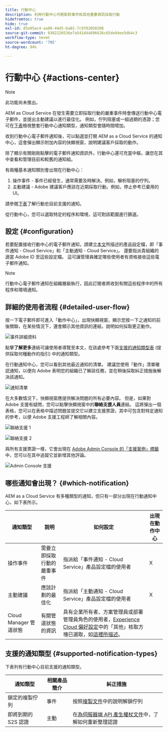 ```yaml
---
title: 行動中心
description: 利用行動中心可輕鬆對事件和其他重要資訊採取行動
hidefromtoc: true
hide: true
exl-id: d5a95ac4-aa88-44d5-ba02-7c9702050208
source-git-commit: 9302220536e7a541d44d96626c65de94ee5d64c3
workflow-type: tm+mt
source-wordcount: '705'
ht-degree: 94%

---
```


# 行動中心 {#actions-center}

>[!NOTE]
>此功能尚未推出。

AEM as Cloud Service 在發生需要立即採取行動的嚴重事件時會傳送行動中心電子郵件，並提出主動建議以進行最佳化。 例如，佇列阻塞或一組過期的憑證；您可在[下表](#supported-notification-types)檢視整套行動中心通知類型，通知類型會隨時間增加。

收到行動中心電子郵件通知後，可以點選並打開 AEM as a Cloud Service 的通知中心，這會彈出顯示附加內容的快顯視窗，說明建議客戶採取的動作。

除了顯示有關剛剛點擊的電子郵件通知資訊外，行動中心還可充當中樞，讓您在其中查看和管理目前和較舊的通知組。<!-- It can be accessed directly at the url TBD (Alexandru: I'm intentionally keeping it TBD for now so customers don't find it) -->

有兩種基本通知類別會出現在行動中心：

1. 操作事件 - 事件已經發生，通常需要及時解決。例如，解析阻塞的佇列。
1. 主動建議 - Adobe 建議客戶應該在近期採取行動。例如，停止參考已棄用的 UI。

請參閱[下表](#supported-notification-types)了解行動忠目前支援的通知。

從行動中心，您可以選取特定的程序和環境，這可對該範圍進行篩選。

## 設定 {#configuration}

若要配置接收行動中心的電子郵件通知，請建立[本文](/help/journey-onboarding/notification-profiles.md)所描述的產品設定檔，即「事件通知 - Cloud Service」和「主動通知 - Cloud Service」。 還要指派貴組織的適當 Adobe ID 至這些設定檔。 這可讓管理員確定哪些使用者有資格接收這些電子郵件通知。

>[!NOTE]
>行動中心電子郵件通知在組織層級執行，因此訂閱者將收到有關這些程序中的所有程序和環境通知。

## 詳細的使用者流程 {#detailed-user-flow}

按一下電子郵件即可進入「動作中心」，出現快顯視窗，顯示您按一下之通知的前後關聯，在某些情況下，還會顯示其他資訊的連結，說明如何採取更正動作。

![事件詳細資料](/help/operations/assets/incident-details.png)

點擊&#x200B;**了解更多**&#x200B;連結可讓使用者導覽至本文，在該處參考下面[支援的通知類型表](#supported-notification-types) (提供採取何種動作的指引) 中的通知類型。

在行動通知中心，您可以看到其他最近通知的清單。 建議您使用「動作」清單確認通知，以便向 Adobe 表明您的組織已了解該任務，並在稍後採取糾正措施後解決該通知。

![通知清單](/help/operations/assets/notification-list.png)

在大多數情況下，快顯視窗應提供解決問題的所有必要內容。 但是，如果對 Adobe 支援有疑問，您可以點擊快顯視窗中的&#x200B;**聯絡支援人員**&#x200B;連結。 這將彈出一個表格，您可以在表格中描述問題並提交它以建立支援票證，其中可包含對特定通知的參考，以便 Adobe 支援工程師了解相關內容。

![聯絡支援 1](/help/operations/assets/contact-support1.png)

![聯絡支援 2](/help/operations/assets/contact-support2.png)

與所有支援票證一樣，它會出現在 [Adobe Admin Console 的「支援案例」標籤](https://helpx.adobe.com/tw/enterprise/using/support-for-enterprise.html)中，您可以在其中追蹤它並新增其他評論。

![Admin Console 支援](/help/operations/assets/admin-console-support.png)

## 哪些通知會出現？ {#which-notification}

AEM as a Cloud Service 有多種類型的通知，但只有一部分出現在行動通知中心，如下表所示。

| 通知類型 | 說明 | 如何設定 | 出現在動作中心 |
|---|---|---|---|
| 操作事件 | 需要立即採取行動的嚴重事件 | 指派給「事件通知 - Cloud Service」產品設定檔的使用者 | X |
| 主動建議 | 應該計劃的最佳化 | 指派給「主動通知 - Cloud Service」產品設定檔的使用者 | X |
| Cloud Manager 管道狀態 | 有關管道狀態的資訊 | 具有企業所有者、方案管理員或部署管理員角色的使用者，[Experience Cloud 偏好設定](https://experience.adobe.com/preferences)中的「其他」核取方塊已選取，如[這裡所描述](/help/implementing/cloud-manager/notifications.md)。 |  |

## 支援的通知類型 {#supported-notification-types}

下表列有行動中心目前支援的通知類型。

| 通知類型 | 相關產品簡介 | 糾正措施 |
|---|---|---|
| 鎖定的複製佇列 | 事件 | 按照[複製文件](/help/operations/replication.md#troubleshooting)中的說明解鎖佇列 |
| 即將到期的 S2S 認證 | 主動 | 在[為伺服器端 API 產生權杖文件](/help/implementing/developing/introduction/generating-access-tokens-for-server-side-apis.md#refresh-credentials)中，了解如何重新整理認證 |

